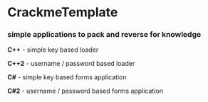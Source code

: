 # CrackmeTemplate
### simple applications to pack and reverse for knowledge

**C++** - simple key based loader

**C++2** - username / password based loader


**C#** - simple key based forms application

**C#2** - username / password based forms application
